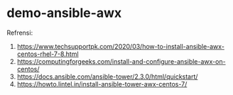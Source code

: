 # demo-ansible-awx
Refrensi:
1. https://www.techsupportpk.com/2020/03/how-to-install-ansible-awx-centos-rhel-7-8.html
2. https://computingforgeeks.com/install-and-configure-ansible-awx-on-centos/
3. https://docs.ansible.com/ansible-tower/2.3.0/html/quickstart/
4. https://howto.lintel.in/install-ansible-tower-awx-centos-7/
